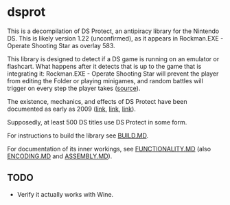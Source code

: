 # dsprot

This is a decompilation of DS Protect, an antipiracy library for the Nintendo DS. This is likely version 1.22 (unconfirmed), as it appears in Rockman.EXE - Operate Shooting Star as overlay 583. 

This library is designed to detect if a DS game is running on an emulator or flashcart. What happens after it detects that is up to the game that is integrating it: Rockman.EXE - Operate Shooting Star will prevent the player from editing the Folder or playing minigames, and random battles will trigger on every step the player takes ([source](https://tcrf.net/Rockman.EXE:_Operate_Shooting_Star#Anti-Piracy)).

The existence, mechanics, and effects of DS Protect have been documented as early as 2009 ([link](https://gbatemp.net/threads/seeking-help-for-anti-piracy-protection-removal.134683/post-1768816), [link](https://sourceforge.net/p/desmume/bugs/979/), [link](https://opentrackers.org/scenerules.org/html/2010_NDSr.html)).

Supposedly, at least 500 DS titles use DS Protect in some form.

For instructions to build the library see [BUILD.MD](./BUILD.MD).

For documentation of its inner workings, see [FUNCTIONALITY.MD](./doc/FUNCTIONALITY.MD) (also [ENCODING.MD](./doc/ENCODING.MD) and [ASSEMBLY.MD](./doc/ASSEMBLY.MD)).

## TODO

- Verify it actually works with Wine.
